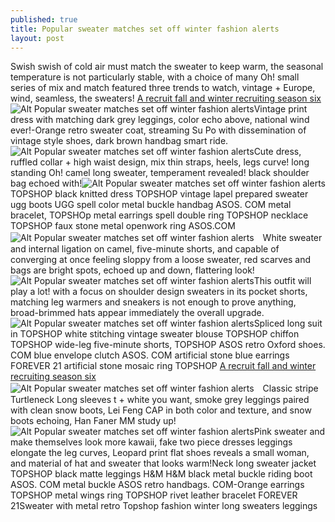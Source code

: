 ```yaml
---
published: true
title: Popular sweater matches set off winter fashion alerts
layout: post
---
```

Swish swish of cold air must match the sweater to keep warm, the seasonal temperature is not particularly stable, with a choice of many Oh! small series of mix and match featured three trends to watch, vintage + Europe, wind, seamless, the sweaters! [A recruit fall and winter recruiting season six](http://www.jigcase.com/2016/02/03/a-recruit-fall-and-winter-recruiting-season-six-trends-and-practical-but-complex/)![Alt Popular sweater matches set off winter fashion alerts](https://c2.staticflickr.com/2/1673/25857886792_3fc2e4981c.jpg)Vintage print dress with matching dark grey leggings, color echo above, national wind ever!-Orange retro sweater coat, streaming Su Po with dissemination of vintage style shoes, dark brown handbag smart ride.![Alt Popular sweater matches set off winter fashion alerts](https://c2.staticflickr.com/2/1605/25978680985_4086f8c806.jpg)Cute dress, ruffled collar + high waist design, mix thin straps, heels, legs curve! long standing Oh! camel long sweater, temperament revealed! black shoulder bag echoed with!![Alt Popular sweater matches set off winter fashion alerts](https://c2.staticflickr.com/2/1468/25346008554_dbfd252d8b.jpg)TOPSHOP black knitted dress TOPSHOP vintage lapel prepared sweater ugg boots UGG spell color metal buckle handbag ASOS. COM metal bracelet, TOPSHOp metal earrings spell double ring TOPSHOP necklace TOPSHOP faux stone metal openwork ring ASOS.COM![Alt Popular sweater matches set off winter fashion alerts](https://c2.staticflickr.com/2/1711/25349983553_84cd235618.jpg)　White sweater and internal ligation on camel, five-minute shorts, and capable of converging at once feeling sloppy from a loose sweater, red scarves and bags are bright spots, echoed up and down, flattering look!![Alt Popular sweater matches set off winter fashion alerts](https://c2.staticflickr.com/2/1660/25978695955_0cd1027a2b.jpg)This outfit will play a lot! with a focus on shoulder design sweaters in its pocket shorts, matching leg warmers and sneakers is not enough to prove anything, broad-brimmed hats appear immediately the overall upgrade.![Alt Popular sweater matches set off winter fashion alerts](https://c2.staticflickr.com/2/1697/25883759071_35ec804530.jpg)Spliced long suit in TOPSHOP white stitching vintage sweater blouse TOPSHOP chiffon TOPSHOP wide-leg five-minute shorts, TOPSHOP ASOS retro Oxford shoes. COM blue envelope clutch ASOS. COM artificial stone blue earrings FOREVER 21 artificial stone mosaic ring TOPSHOP [A recruit fall and winter recruiting season six](http://www.jigcase.com/2016/02/03/a-recruit-fall-and-winter-recruiting-season-six-trends-and-practical-but-complex/)![Alt Popular sweater matches set off winter fashion alerts](https://c2.staticflickr.com/2/1704/25678159190_dc61fc5838.jpg)　Classic stripe Turtleneck Long sleeves t + white you want, smoke grey leggings paired with clean snow boots, Lei Feng CAP in both color and texture, and snow boots echoing, Han Faner MM study up!![Alt Popular sweater matches set off winter fashion alerts](https://c2.staticflickr.com/2/1641/25857922882_dc0ebbbbe2.jpg)Pink sweater and make themselves look more kawaii, fake two piece dresses leggings elongate the leg curves, Leopard print flat shoes reveals a small woman, and material of hat and sweater that looks warm!Neck long sweater jacket TOPSHOP black matte leggings H&M H&M black metal buckle riding boot ASOS. COM metal buckle ASOS retro handbags. COM-Orange earrings TOPSHOP metal wings ring TOPSHOP rivet leather bracelet FOREVER 21Sweater with metal retro Topshop fashion winter long sweaters leggings